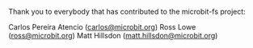 Thank you to everybody that has contributed to the microbit-fs project:

Carlos Pereira Atencio (carlos@microbit.org)
Ross Lowe (ross@microbit.org)
Matt Hillsdon (matt.hillsdon@microbit.org)
